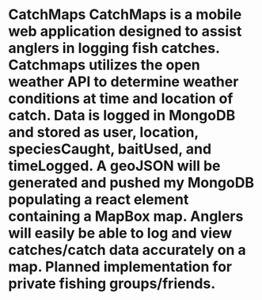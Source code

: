 # CatchMaps CatchMaps is a mobile web application designed to assist anglers in logging fish catches. Catchmaps utilizes the open weather API to determine weather conditions at time and location of catch. Data is logged in MongoDB and stored as user, location, speciesCaught, baitUsed, and timeLogged. A geoJSON will be generated and pushed my MongoDB populating a react element containing a MapBox map. Anglers will easily be able to log and view catches/catch data accurately on a map. Planned implementation for private fishing groups/friends.
